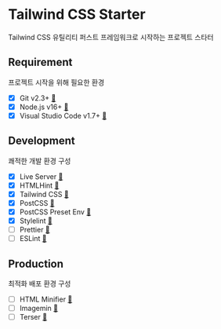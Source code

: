 # Tailwind CSS Starter

Tailwind CSS 유틸리티 퍼스트 프레임워크로 시작하는 프로젝트 스타터

## Requirement

프로젝트 시작을 위해 필요한 환경

- [x] Git v2.3+ [🔗](https://git-scm.com)
- [x] Node.js v16+ [🔗](https://nodejs.dev)
- [x] Visual Studio Code v1.7+ [🔗](https://code.visualstudio.com/)

## Development

쾌적한 개발 환경 구성

- [x] Live Server [🔗](https://www.npmjs.com/package/live-server)
- [x] HTMLHint [🔗](https://www.npmjs.com/package/htmlhint)
- [x] Tailwind CSS [🔗](https://www.npmjs.com/package/tailwindcss)
- [x] PostCSS [🔗](https://www.npmjs.com/package/postcss)
- [x] PostCSS Preset Env [🔗](https://www.npmjs.com/package/postcss-preset-env)
- [x] Stylelint [🔗](https://www.npmjs.com/package/stylelint)
- [ ] Prettier [🔗](https://www.npmjs.com/package/prettier)
- [ ] ESLint [🔗](https://www.npmjs.com/package/eslint)

## Production

최적화 배포 환경 구성

- [ ] HTML Minifier [🔗](https://www.npmjs.com/package/html-minifier-terser)
- [ ] Imagemin [🔗](https://www.npmjs.com/package/imagemin-cli)
- [ ] Terser [🔗](https://www.npmjs.com/package/terser)
